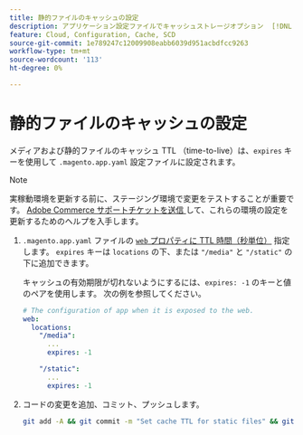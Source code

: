 ```yaml
---
title: 静的ファイルのキャッシュの設定
description: アプリケーション設定ファイルでキャッシュストレージオプション  [!DNL Commerce]  設定する方法を説明します。
feature: Cloud, Configuration, Cache, SCD
source-git-commit: 1e789247c12009908eabb6039d951acbdfcc9263
workflow-type: tm+mt
source-wordcount: '113'
ht-degree: 0%

---
```


# 静的ファイルのキャッシュの設定

メディアおよび静的ファイルのキャッシュ TTL （time-to-live）は、`expires` キーを使用して `.magento.app.yaml` 設定ファイルに設定されます。

>[!NOTE]
>
>実稼動環境を更新する前に、ステージング環境で変更をテストすることが重要です。 [Adobe Commerce サポートチケットを送信 &#x200B;](https://experienceleague.adobe.com/docs/commerce-knowledge-base/kb/help-center-guide/magento-help-center-user-guide.html?lang=ja#submit-ticket) して、これらの環境の設定を更新するためのヘルプを入手します。

1. `.magento.app.yaml` ファイルの [`web` プロパティに TTL 時間（秒単位） &#x200B;](web-property.md) 指定します。 `expires` キーは `locations` の下、または `"/media"` と `"/static"` の下に追加できます。

   キャッシュの有効期限が切れないようにするには、`expires: -1` のキーと値のペアを使用します。 次の例を参照してください。

   ```yaml
   # The configuration of app when it is exposed to the web.
   web:
     locations:
       "/media":
         ...
         expires: -1
   
       "/static":
         ...
         expires: -1
   ```

1. コードの変更を追加、コミット、プッシュします。

   ```bash
   git add -A && git commit -m "Set cache TTL for static files" && git push origin <branch-name>
   ```
